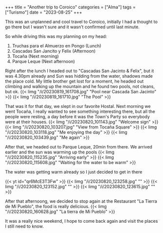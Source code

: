 +++
title = "Another trip to Coroico"
categories = ["Alma"]
tags = ["Turismo"]
date = "2023-08-25"
+++

This was an unplanned and cool travel to Coroico, initially I had a thought to go there but I wasn't sure and it wasn't confirmed until last minute.

So while driving this was my planning on my head:
1. Truchas para el Almuerzo en Pongo  (Lunch)
2. Cascadas San Jancito y Felix (Afternoon)
3. Tocaña (Next morning)
4. Parque Leque (Next afternoon)

Right after the lunch I headed out to "Cascadas San Jacinto & Felix", but it was 4.30pm already and Sun was hidding from the water, shadows made the place cold. My little brother get lost for a moment, he headed out climbing and walking up the mountain and he found two pools, not cleans, but ok.
{{< limg "/i/20230819_161708.jpg" "Pool near Cascada San Jacinto" >}}
{{< limg "/i/20230819_161710.jpg" "The Pool" >}}

That was it for that day, we slept in our favorite Hostal. Next morning we went Tocaña, I really wanted to see something interesting there, but all the people were resting, a day before it was the Town's Party so everybody were at their houses.
{{< limg "/i/20230820_101143.jpg" "Welcome sign" >}}
{{< limg "/i/20230820_103207.jpg" "View from Tocaña Square" >}}
{{< limg "/i/20230820_103118.jpg" "Me enjoying the day" >}}
{{< limg "/i/20230820_103439.jpg" "Me again" >}}


After that, we headed out to Parque Leque, 20min from there. We arrived earlier and the sun was warming up the pools
{{< limg "/i/20230820_115235.jpg" "Arriving early" >}}
{{< limg "/i/20230820_115608.jpg" "Waiting for the water to be warm" >}}

The water was getting warm already so I just decided to get in there

{{< yt id="qr6McE3T3Fw" >}}
{{< limg "/i/20230820_123258.jpg" "" >}}
{{< limg "/i/20230820_123152.jpg" "" >}}
{{< limg "/i/20230820_123615.jpg" "" >}}

After that afternoong, we decided to stop again at the Restaurant "La Tierra de Mi Pueblo", the food is really delicious.
{{< limg "/i/20230820_160628.jpg" "La tierra de Mi Pueblo" >}}

It was a really nice weekend, I hope to come back again and visit the places I still need to know.
